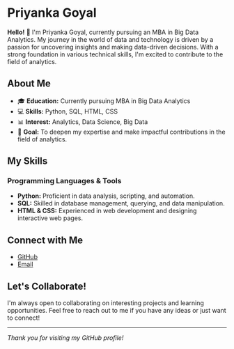 # Priyanka Goyal

**Hello!** 👋 I'm Priyanka Goyal, currently pursuing an MBA in Big Data Analytics. My journey in the world of data and technology is driven by a passion for uncovering insights and making data-driven decisions. With a strong foundation in various technical skills, I'm excited to contribute to the field of analytics.

## About Me

- 🎓 **Education:** Currently pursuing MBA in Big Data Analytics
- 💻 **Skills:** Python, SQL, HTML, CSS
- 📊 **Interest:** Analytics, Data Science, Big Data
- 🌟 **Goal:** To deepen my expertise and make impactful contributions in the field of analytics.

## My Skills

### Programming Languages & Tools
- **Python:** Proficient in data analysis, scripting, and automation.
- **SQL:** Skilled in database management, querying, and data manipulation.
- **HTML & CSS:** Experienced in web development and designing interactive web pages.

<!---## Projects

### 1. [Project Title](#)
**Description:** Brief description of the project and its significance. Highlight key features and technologies used.

### 2. [Project Title](#)
Description:** Brief description of the project and its significance. Highlight key features and technologies used.-->

## Connect with Me

- [GitHub](https://github.com/priyanka-011)
- [Email](priyankagoyal1130@gmail.com)

## Let's Collaborate!
I'm always open to collaborating on interesting projects and learning opportunities. Feel free to reach out to me if you have any ideas or just want to connect!

---

*Thank you for visiting my GitHub profile!*
